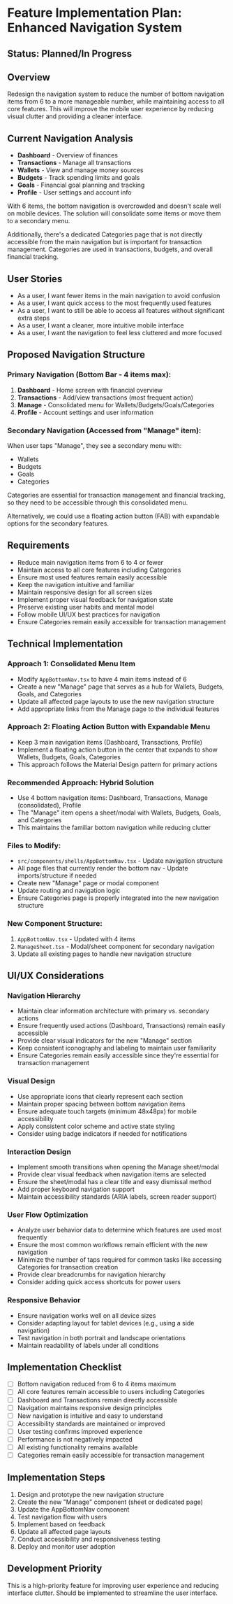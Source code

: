 # Feature Implementation Plan: Enhanced Navigation System

## Status: Planned/In Progress

## Overview
Redesign the navigation system to reduce the number of bottom navigation items from 6 to a more manageable number, while maintaining access to all core features. This will improve the mobile user experience by reducing visual clutter and providing a cleaner interface.

## Current Navigation Analysis
- **Dashboard** - Overview of finances
- **Transactions** - Manage all transactions  
- **Wallets** - View and manage money sources
- **Budgets** - Track spending limits and goals
- **Goals** - Financial goal planning and tracking
- **Profile** - User settings and account info

With 6 items, the bottom navigation is overcrowded and doesn't scale well on mobile devices. The solution will consolidate some items or move them to a secondary menu.

Additionally, there's a dedicated Categories page that is not directly accessible from the main navigation but is important for transaction management. Categories are used in transactions, budgets, and overall financial tracking.

## User Stories
- As a user, I want fewer items in the main navigation to avoid confusion
- As a user, I want quick access to the most frequently used features
- As a user, I want to still be able to access all features without significant extra steps
- As a user, I want a cleaner, more intuitive mobile interface
- As a user, I want the navigation to feel less cluttered and more focused

## Proposed Navigation Structure

### Primary Navigation (Bottom Bar - 4 items max):
1. **Dashboard** - Home screen with financial overview
2. **Transactions** - Add/view transactions (most frequent action)
3. **Manage** - Consolidated menu for Wallets/Budgets/Goals/Categories
4. **Profile** - Account settings and user information

### Secondary Navigation (Accessed from "Manage" item):
When user taps "Manage", they see a secondary menu with:
- Wallets
- Budgets  
- Goals
- Categories

Categories are essential for transaction management and financial tracking, so they need to be accessible through this consolidated menu.

Alternatively, we could use a floating action button (FAB) with expandable options for the secondary features.

## Requirements
- Reduce main navigation items from 6 to 4 or fewer
- Maintain access to all core features including Categories
- Ensure most used features remain easily accessible
- Keep the navigation intuitive and familiar
- Maintain responsive design for all screen sizes
- Implement proper visual feedback for navigation state
- Preserve existing user habits and mental model
- Follow mobile UI/UX best practices for navigation
- Ensure Categories remain easily accessible for transaction management

## Technical Implementation

### Approach 1: Consolidated Menu Item
- Modify `AppBottomNav.tsx` to have 4 main items instead of 6
- Create a new "Manage" page that serves as a hub for Wallets, Budgets, Goals, and Categories
- Update all affected page layouts to use the new navigation structure
- Add appropriate links from the Manage page to the individual features

### Approach 2: Floating Action Button with Expandable Menu
- Keep 3 main navigation items (Dashboard, Transactions, Profile)
- Implement a floating action button in the center that expands to show Wallets, Budgets, Goals, Categories
- This approach follows the Material Design pattern for primary actions

### Recommended Approach: Hybrid Solution
- Use 4 bottom navigation items: Dashboard, Transactions, Manage (consolidated), Profile
- The "Manage" item opens a sheet/modal with Wallets, Budgets, Goals, and Categories
- This maintains the familiar bottom navigation while reducing clutter

### Files to Modify:
- `src/components/shells/AppBottomNav.tsx` - Update navigation structure
- All page files that currently render the bottom nav - Update imports/structure if needed
- Create new "Manage" page or modal component
- Update routing and navigation logic
- Ensure Categories page is properly integrated into the new navigation structure

### New Component Structure:
1. `AppBottomNav.tsx` - Updated with 4 items
2. `ManageSheet.tsx` - Modal/sheet component for secondary navigation
3. Update all existing pages to handle new navigation structure

## UI/UX Considerations

### Navigation Hierarchy
- Maintain clear information architecture with primary vs. secondary actions
- Ensure frequently used actions (Dashboard, Transactions) remain easily accessible
- Provide clear visual indicators for the new "Manage" section
- Keep consistent iconography and labeling to maintain user familiarity
- Ensure Categories remain easily accessible since they're essential for transaction management

### Visual Design
- Use appropriate icons that clearly represent each section
- Maintain proper spacing between bottom navigation items
- Ensure adequate touch targets (minimum 48x48px) for mobile accessibility
- Apply consistent color scheme and active state styling
- Consider using badge indicators if needed for notifications

### Interaction Design
- Implement smooth transitions when opening the Manage sheet/modal
- Provide clear visual feedback when navigation items are selected
- Ensure the sheet/modal has a clear title and easy dismissal method
- Add proper keyboard navigation support
- Maintain accessibility standards (ARIA labels, screen reader support)

### User Flow Optimization
- Analyze user behavior data to determine which features are used most frequently
- Ensure the most common workflows remain efficient with the new navigation
- Minimize the number of taps required for common tasks like accessing Categories for transaction creation
- Provide clear breadcrumbs for navigation hierarchy
- Consider adding quick access shortcuts for power users

### Responsive Behavior
- Ensure navigation works well on all device sizes
- Consider adapting layout for tablet devices (e.g., using a side navigation)
- Test navigation in both portrait and landscape orientations
- Maintain readability of labels under all conditions

## Implementation Checklist
- [ ] Bottom navigation reduced from 6 to 4 items maximum
- [ ] All core features remain accessible to users including Categories
- [ ] Dashboard and Transactions remain directly accessible
- [ ] Navigation maintains responsive design principles
- [ ] New navigation is intuitive and easy to understand
- [ ] Accessibility standards are maintained or improved
- [ ] User testing confirms improved experience
- [ ] Performance is not negatively impacted
- [ ] All existing functionality remains available
- [ ] Categories remain easily accessible for transaction management

## Implementation Steps
1. Design and prototype the new navigation structure
2. Create the new "Manage" component (sheet or dedicated page)
3. Update the AppBottomNav component
4. Test navigation flow with users
5. Implement based on feedback
6. Update all affected page layouts
7. Conduct accessibility and responsiveness testing
8. Deploy and monitor user adoption

## Development Priority
This is a high-priority feature for improving user experience and reducing interface clutter. Should be implemented to streamline the user interface.